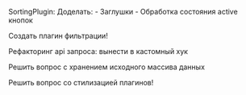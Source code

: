 SortingPlugin:
     Доделать: 
        - Заглушки 
        - Обработка состояния active кнопок

Создать плагин фильтрации!

Рефакторинг api запроса: вынести в кастомный хук

Решить вопрос с хранением исходного массива данных 

Решить вопрос со стилизацией плагинов! 
